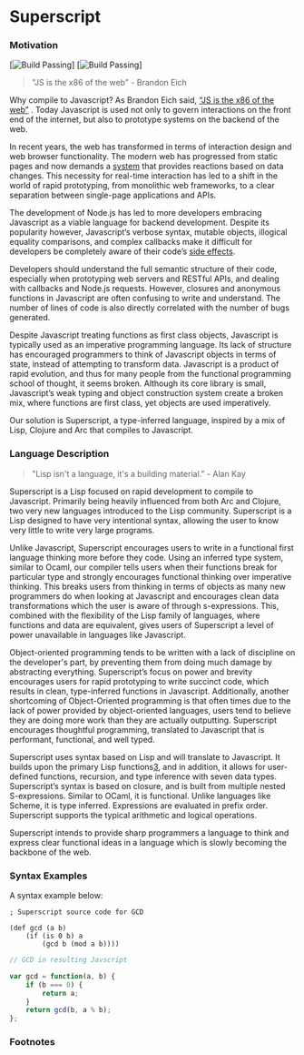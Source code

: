 # Superscript


### Motivation
[![Build
Passing](https://circleci.com/gh/udaysinghcode/superscript.svg?style=shield&circle-token=c4a7fd27027a5be7c2f8d8295c088c97a8946692)]
[![Build
Passing](https://circleci.com/gh/udaysinghcode/superscript.svg?circle-token=c4a7fd27027a5be7c2f8d8295c088c97a8946692)]
>"JS is the x86 of the web" - Brandon Eich

Why compile to Javascript? As Brandon Eich said, [“JS is the x86 of the web”][0] . 
Today Javascript is used not only to govern interactions on the front end of the internet, 
but also to prototype systems on the backend of the web.

In recent years, the web has transformed in terms of interaction design and web browser 
functionality. The modern web has progressed from static pages and now demands a [system][1]
that provides reactions based on data changes. This necessity for real-time interaction 
has led to a shift in the world of rapid prototyping, from monolithic web frameworks, to a 
clear separation between single-page applications and APIs.

The development of Node.js has led to more developers embracing Javascript as a viable 
language for backend development. Despite its popularity however, Javascript’s verbose syntax, 
mutable objects, illogical equality comparisons, and complex callbacks make it difficult for 
developers be completely aware of their code’s [side effects][2]. 

Developers should understand the full semantic structure of their code, especially when 
prototyping web servers and RESTful APIs, and dealing with callbacks and Node.js requests. 
However, closures and anonymous functions in Javascript are often confusing to write and 
understand. The number of lines of code is also directly correlated with the number of bugs 
generated. 

Despite Javascript treating functions as first class objects, Javascript is typically 
used as an imperative programming language. Its lack of structure has encouraged programmers 
to think of Javascript objects in terms of state, instead of attempting to transform data. 
Javascript is a product of rapid evolution, and thus for many people from the functional 
programming school of thought, it seems broken. Although its core library is small, 
Javascript’s weak typing and object construction system create a broken mix, where functions
 are first class, yet objects are used imperatively. 

Our solution is Superscript, a type-inferred language, inspired by a mix of Lisp, Clojure and 
Arc that compiles to Javascript.


### Language Description

> "Lisp isn't a language, it's a building material." - Alan Kay

Superscript is a Lisp focused on rapid development to compile to Javascript. Primarily being 
heavily influenced from both Arc and Clojure, two very new languages introduced to the Lisp 
community. Superscript is a Lisp designed to have very intentional syntax, allowing the user 
to know very little to write very large programs. 

Unlike Javascript, Superscript encourages users to write in a functional first language 
thinking more before they code. Using an inferred type system, similar to Ocaml, our compiler 
tells users when their functions break for particular type and strongly encourages functional 
thinking over imperative thinking. This breaks users from thinking in terms of objects as many 
new programmers do when looking at Javascript and encourages clean data transformations which 
the user is aware of through s-expressions. This, combined with the flexibility of the Lisp 
family of languages, where functions and data are equivalent, gives users of Superscript a 
level of power unavailable in languages like Javascript.

Object-oriented programming tends to be written with a lack of discipline on the developer's 
part, by preventing them from doing much damage by abstracting everything. Superscript’s focus 
on power and brevity encourages users for rapid prototyping to write succinct code, which 
results in clean, type-inferred functions in Javascript. Additionally, another shortcoming 
of Object-Oriented programming is that often times due to the lack of power provided by 
object-oriented languages, users tend to believe they are doing more work than they are 
actually outputting. Superscript encourages thoughtful programming, translated to Javascript that 
is performant, functional, and well typed.

Superscript uses syntax based on Lisp and will translate to Javascript. It builds upon the 
primary Lisp functions[3], and in addition, it allows for user-defined functions, recursion, 
and type inference with seven data types. Superscript’s syntax is based on closure, and is 
built from multiple nested S-expressions. Similar to OCaml, it is functional. Unlike 
languages like Scheme, it is type inferred.  Expressions are evaluated in prefix order. 
Superscript supports the typical arithmetic and logical operations. 

Superscript intends to provide sharp programmers a language to think and express clear 
functional ideas in a language which is slowly becoming the backbone of the web.

### Syntax Examples

A syntax example below:

```arc
; Superscript source code for GCD 

(def gcd (a b)
	(if (is 0 b) a
		(gcd b (mod a b))))
```

```js
// GCD in resulting Javscript

var gcd = function(a, b) {
	if (b === 0) {
		return a;
	}
	return gcd(b, a % b);
};
```

### Footnotes

[0]: http://www.hanselman.com/blog/JavaScriptIsAssemblyLanguageForTheWebPart2MadnessOrJustInsanity.aspx
[1]: http://rauchg.com/2014/7-principles-of-rich-web-applications
[2]: https://www.destroyallsoftware.com/talks/wat
[3]: http://languagelog.ldc.upenn.edu/myl/ldc/llog/jmc.pdf 
[4]: ttp://www.paulgraham.com/arc.html 
[5]: http://cs.princeton.edu/courses/archive/spr11/cos333/lectures/17paradigms/sort.lisp
[6]: http://www.braveclojure.com/
